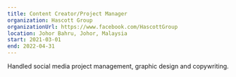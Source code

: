```yaml
---
title: Content Creator/Project Manager
organization: Hascott Group
organizationUrl: https://www.facebook.com/HascottGroup
location: Johor Bahru, Johor, Malaysia
start: 2021-03-01
end: 2022-04-31
---
```


Handled social media project management, graphic design and copywriting.